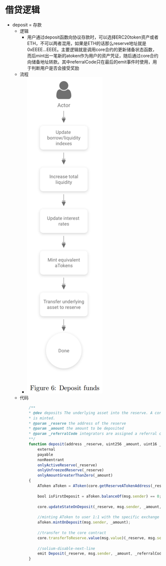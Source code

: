 # 借贷逻辑

* deposit = 存款 
  * 逻辑
    * 用户通过deposit函数向协议存款时，可以选择ERC20token资产或者ETH，不可以两者混用，如果是ETH的话那么reserve地址就是0xEEEE…EEEE。主要逻辑就是调用core合约的更新储备状态函数，而后mint出一笔新的atoken作为用户的资产凭证，随后通过core合约向储备地址转款。其中referralCode只在最后的emit事件时使用，用于判断用户是否会接受奖励 
  * 流程
    * ![aave_process_deposit](../assets/img/aave_process_deposit.png)
  * 代码 
    ```js
        /** 
        * @dev deposits The underlying asset into the reserve. A corresponding amount of the overlying asset (aTokens) 
        * is minted. 
        * @param _reserve the address of the reserve 
        * @param _amount the amount to be deposited 
        * @param _referralCode integrators are assigned a referral code and can potentially receive rewards. 
        **/ 
        function deposit(address _reserve, uint256 _amount, uint16 _referralCode) 
            external 
            payable 
            nonReentrant 
            onlyActiveReserve(_reserve) 
            onlyUnfreezedReserve(_reserve) 
            onlyAmountGreaterThanZero(_amount) 
        { 
            AToken aToken = AToken(core.getReserveATokenAddress(_reserve)); 

            bool isFirstDeposit = aToken.balanceOf(msg.sender) == 0; 

            core.updateStateOnDeposit(_reserve, msg.sender, _amount, isFirstDeposit); 

            //minting AToken to user 1:1 with the specific exchange rate 
            aToken.mintOnDeposit(msg.sender, _amount); 

            //transfer to the core contract 
            core.transferToReserve.value(msg.value)(_reserve, msg.sender, _amount); 

            //solium-disable-next-line 
            emit Deposit(_reserve, msg.sender, _amount, _referralCode, block.timestamp); 
        }    
    ```
